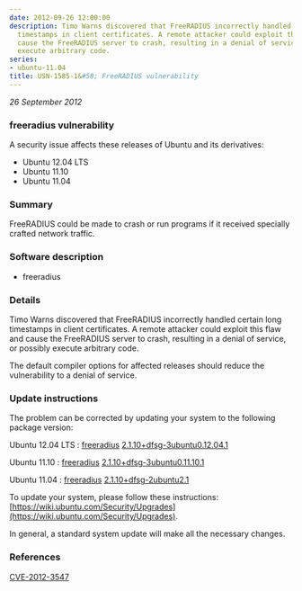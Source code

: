 ```yaml
---
date: 2012-09-26 12:00:00
description: Timo Warns discovered that FreeRADIUS incorrectly handled certain long
  timestamps in client certificates. A remote attacker could exploit this flaw and
  cause the FreeRADIUS server to crash, resulting in a denial of service, or possibly
  execute arbitrary code.
series:
- ubuntu-11.04
title: USN-1585-1&#58; FreeRADIUS vulnerability
---
```


*26 September 2012*

### freeradius vulnerability

A security issue affects these releases of Ubuntu and its derivatives:

* Ubuntu 12.04 LTS
* Ubuntu 11.10
* Ubuntu 11.04

### Summary

FreeRADIUS could be made to crash or run programs if it received specially crafted network traffic.

### Software description

* freeradius 

### Details

Timo Warns discovered that FreeRADIUS incorrectly handled certain long timestamps in client certificates. A remote attacker could exploit this flaw and cause the FreeRADIUS server to crash, resulting in a denial of service, or possibly execute arbitrary code.

The default compiler options for affected releases should reduce the vulnerability to a denial of service. 

### Update instructions

The problem can be corrected by updating your system to the following package version:

Ubuntu 12.04 LTS
 : [freeradius](https://launchpad.net/ubuntu/+source/freeradius) <span> [2.1.10+dfsg-3ubuntu0.12.04.1](https://launchpad.net/ubuntu/+source/freeradius/2.1.10+dfsg-3ubuntu0.12.04.1) </span> 

Ubuntu 11.10
 : [freeradius](https://launchpad.net/ubuntu/+source/freeradius) <span> [2.1.10+dfsg-3ubuntu0.11.10.1](https://launchpad.net/ubuntu/+source/freeradius/2.1.10+dfsg-3ubuntu0.11.10.1) </span> 

Ubuntu 11.04
 : [freeradius](https://launchpad.net/ubuntu/+source/freeradius) <span> [2.1.10+dfsg-2ubuntu2.1](https://launchpad.net/ubuntu/+source/freeradius/2.1.10+dfsg-2ubuntu2.1) </span> 

To update your system, please follow these instructions: [https://wiki.ubuntu.com/Security/Upgrades](https://wiki.ubuntu.com/Security/Upgrades).

In general, a standard system update will make all the necessary changes. 

### References

 
 [CVE-2012-3547](http://people.ubuntu.com/~ubuntu-security/cve/CVE-2012-3547)